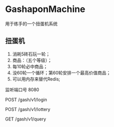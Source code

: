 # GashaponMachine
用于练手的一个扭蛋机系统

## 扭蛋机

1. 消耗5砖石玩一轮；
2. 商品：（五个等级）；
3. 每10轮必中商品；
4. 没60轮一个循环；第60轮安排一个最高价值商品；
5. 可以用内存来替代Redis;

监听端口号 8080  

POST   /gash/v1/login

POST   /gash/v1/lottery

GET    /gash/v1/query  
